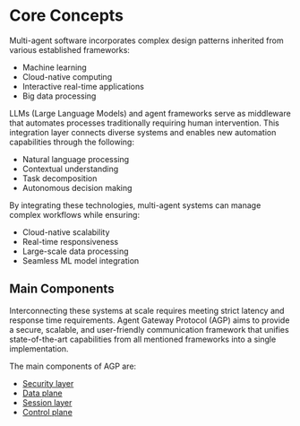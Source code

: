# Core Concepts

Multi-agent software incorporates complex design patterns inherited from various
established frameworks:

- Machine learning
- Cloud-native computing
- Interactive real-time applications
- Big data processing

LLMs (Large Language Models) and agent frameworks serve as middleware that
automates processes traditionally requiring human intervention. This integration
layer connects diverse systems and enables new automation capabilities through the following:

- Natural language processing
- Contextual understanding
- Task decomposition
- Autonomous decision making

By integrating these technologies, multi-agent systems can manage complex
workflows while ensuring:

- Cloud-native scalability
- Real-time responsiveness
- Large-scale data processing
- Seamless ML model integration

## Main Components

Interconnecting these systems at scale requires meeting strict latency and
response time requirements. Agent Gateway Protocol (AGP) aims to provide a secure, scalable, and
user-friendly communication framework that unifies state-of-the-art capabilities
from all mentioned frameworks into a single implementation.

The main components of AGP are:

- [Security layer](./agp-security-layer.md)
- [Data plane](./agp-data-plane.md)
- [Session layer](./agp-session-layer.md)
- [Control plane](./agp-control-plane.md)

